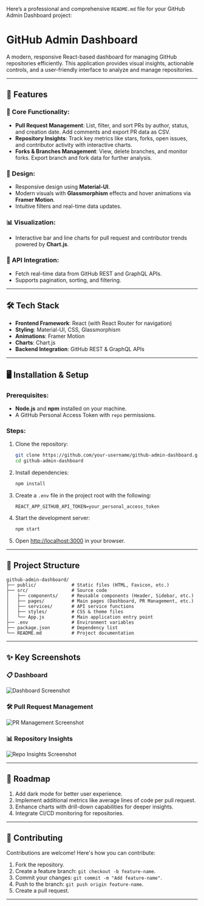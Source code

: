 Here’s a professional and comprehensive `README.md` file for your GitHub Admin Dashboard project:

# GitHub Admin Dashboard

A modern, responsive React-based dashboard for managing GitHub repositories efficiently. This application provides visual insights, actionable controls, and a user-friendly interface to analyze and manage repositories.

---

## 🌟 Features

### 🚀 Core Functionality:
- **Pull Request Management**: List, filter, and sort PRs by author, status, and creation date. Add comments and export PR data as CSV.
- **Repository Insights**: Track key metrics like stars, forks, open issues, and contributor activity with interactive charts.
- **Forks & Branches Management**: View, delete branches, and monitor forks. Export branch and fork data for further analysis.

### 🎨 Design:
- Responsive design using **Material-UI**.
- Modern visuals with **Glassmorphism** effects and hover animations via **Framer Motion**.
- Intuitive filters and real-time data updates.

### 📊 Visualization:
- Interactive bar and line charts for pull request and contributor trends powered by **Chart.js**.

### 🔗 API Integration:
- Fetch real-time data from GitHub REST and GraphQL APIs.
- Supports pagination, sorting, and filtering.

---

## 🛠️ Tech Stack

- **Frontend Framework**: React (with React Router for navigation)
- **Styling**: Material-UI, CSS, Glassmorphism
- **Animations**: Framer Motion
- **Charts**: Chart.js
- **Backend Integration**: GitHub REST & GraphQL APIs

---

## 🖥️ Installation & Setup

### Prerequisites:
- **Node.js** and **npm** installed on your machine.
- A GitHub Personal Access Token with `repo` permissions.

### Steps:
1. Clone the repository:
   ```bash
   git clone https://github.com/your-username/github-admin-dashboard.git
   cd github-admin-dashboard
   ```

2. Install dependencies:
   ```bash
   npm install
   ```

3. Create a `.env` file in the project root with the following:
   ```env
   REACT_APP_GITHUB_API_TOKEN=your_personal_access_token
   ```

4. Start the development server:
   ```bash
   npm start
   ```

5. Open [http://localhost:3000](http://localhost:3000) in your browser.

---

## 📂 Project Structure

```
github-admin-dashboard/
├── public/             # Static files (HTML, Favicon, etc.)
├── src/                # Source code
│   ├── components/     # Reusable components (Header, Sidebar, etc.)
│   ├── pages/          # Main pages (Dashboard, PR Management, etc.)
│   ├── services/       # API service functions
│   ├── styles/         # CSS & theme files
│   └── App.js          # Main application entry point
├── .env                # Environment variables
├── package.json        # Dependency list
└── README.md           # Project documentation
```

---

## ✨ Key Screenshots

### 📋 Dashboard
![Dashboard Screenshot](URL_TO_YOUR_SCREENSHOT)

### 🛠️ Pull Request Management
![PR Management Screenshot](URL_TO_YOUR_SCREENSHOT)

### 📊 Repository Insights
![Repo Insights Screenshot](URL_TO_YOUR_SCREENSHOT)

---

## 🚀 Roadmap

1. Add dark mode for better user experience.
2. Implement additional metrics like average lines of code per pull request.
3. Enhance charts with drill-down capabilities for deeper insights.
4. Integrate CI/CD monitoring for repositories.

---

## 🙌 Contributing

Contributions are welcome! Here's how you can contribute:
1. Fork the repository.
2. Create a feature branch: `git checkout -b feature-name`.
3. Commit your changes: `git commit -m "Add feature-name"`.
4. Push to the branch: `git push origin feature-name`.
5. Create a pull request.

---


